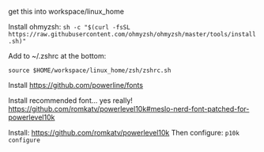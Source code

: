 get this into workspace/linux_home

Install ohmyzsh: `sh -c "$(curl -fsSL https://raw.githubusercontent.com/ohmyzsh/ohmyzsh/master/tools/install.sh)"`

Add to ~/.zshrc at the bottom:
```
source $HOME/workspace/linux_home/zsh/zshrc.sh
```

Install https://github.com/powerline/fonts

Install recommended font... yes really! https://github.com/romkatv/powerlevel10k#meslo-nerd-font-patched-for-powerlevel10k

Install: https://github.com/romkatv/powerlevel10k
Then configure: `p10k configure`


